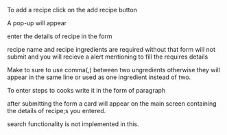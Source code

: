 To add a recipe click on the add recipe button

A pop-up will appear 

enter the details of recipe in the form 

recipe name and recipe ingredients are required without that form will not submit and you will recieve a alert mentioning to fill the requires details

Make to sure to use comma(,) between two ungredients otherwise they will appear in the same line or used as one  ingredient instead of two.


To enter steps to cooks write it in the form of paragraph


after submitting the form a card will appear on the main screen containing the details of recipe;s you entered.



search functionality is not implemented in this.